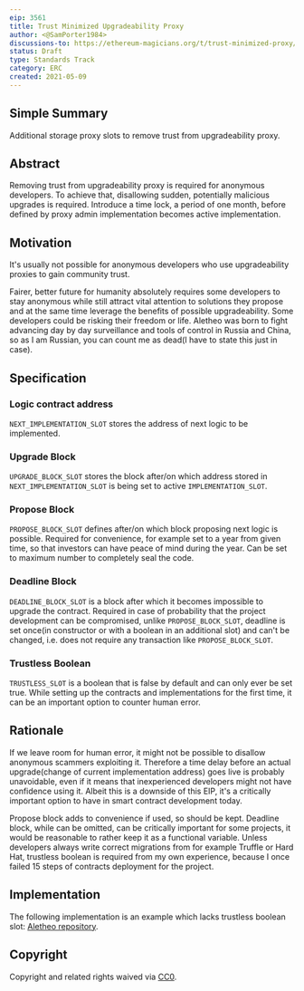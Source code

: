```yaml
---
eip: 3561
title: Trust Minimized Upgradeability Proxy
author: <@SamPorter1984>
discussions-to: https://ethereum-magicians.org/t/trust-minimized-proxy/5742
status: Draft
type: Standards Track
category: ERC
created: 2021-05-09
---
```


## Simple Summary
Additional storage proxy slots to remove trust from upgradeability proxy.

## Abstract
Removing trust from upgradeability proxy is required for anonymous developers. To achieve that, disallowing sudden, potentially malicious upgrades is required. Introduce a time lock, a period of one month, before defined by proxy admin implementation becomes active implementation.

## Motivation
It's usually not possible for anonymous developers who use upgradeability proxies to gain community trust.

Fairer, better future for humanity absolutely requires some developers to stay anonymous while still attract vital attention to solutions they propose and at the same time leverage the benefits of possible upgradeability. Some developers could be risking their freedom or life. Aletheo was born to fight advancing day by day surveillance and tools of control in Russia and China, so as I am Russian, you can count me as dead(I have to state this just in case).

## Specification

### Logic contract address

`NEXT_IMPLEMENTATION_SLOT` stores the address of next logic to be implemented.

### Upgrade Block

`UPGRADE_BLOCK_SLOT` stores the block after/on which address stored in `NEXT_IMPLEMENTATION_SLOT` is being set to active `IMPLEMENTATION_SLOT`.

### Propose Block

`PROPOSE_BLOCK_SLOT` defines after/on which block proposing next logic is possible. Required for convenience, for example set to a year from given time, so that investors can have peace of mind during the year. Can be set to maximum number to completely seal the code.

### Deadline Block
`DEADLINE_BLOCK_SLOT` is a block after which it becomes impossible to upgrade the contract. Required in case of probability that the project development can be compromised, unlike `PROPOSE_BLOCK_SLOT`, deadline is set once(in constructor or with a boolean in an additional slot) and can't be changed, i.e. does not require any transaction like `PROPOSE_BLOCK_SLOT`.

### Trustless Boolean
`TRUSTLESS_SLOT` is a boolean that is false by default and can only ever be set true. While setting up the contracts and implementations for the first time, it can be an important option to counter human error.

## Rationale

If we leave room for human error, it might not be possible to disallow anonymous scammers exploiting it. Therefore a time delay before an actual upgrade(change of current implementation address) goes live is probably unavoidable, even if it means that inexperienced developers might not have confidence using it. Albeit this is a downside of this EIP, it's a critically important option to have in smart contract development today.

Propose block adds to convenience if used, so should be kept. Deadline block, while can be omitted, can be critically important for some projects, it would be reasonable to rather keep it as a functional variable. Unless developers always write correct migrations from for example Truffle or Hard Hat, trustless boolean is required from my own experience, because I once failed 15 steps of contracts deployment for the project.


## Implementation
The following implementation is an example which lacks trustless boolean slot: [Aletheo repository](https://github.com/SamPorter1984/Aletheo/blob/e52a19fd4f012a3ec2edadf112c9fc6b5ff843e0/contracts/TrustMinimizedProxy.sol).

## Copyright
Copyright and related rights waived via [CC0](https://creativecommons.org/publicdomain/zero/1.0/).
